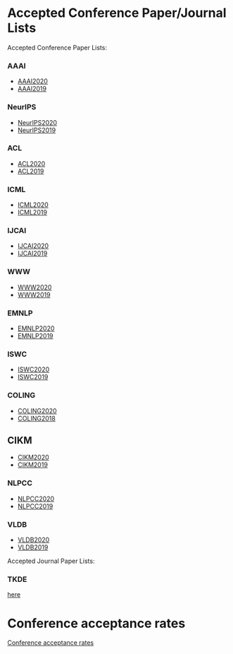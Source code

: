 # Accepted Conference Paper/Journal Lists
Accepted Conference Paper Lists:

### AAAI
* [AAAI2020](https://aaai.org/Conferences/AAAI-20/wp-content/uploads/2020/01/AAAI-20-Accepted-Paper-List.pdf) 
* [AAAI2019](https://aaai.org/Conferences/AAAI-19/wp-content/uploads/2018/11/AAAI-19_Accepted_Papers.pdf)

### NeurIPS
* [NeurIPS2020](https://neurips.cc/Conferences/2020/AcceptedPapersInitial)
* [NeurIPS2019](https://papers.nips.cc/book/advances-in-neural-information-processing-systems-32-2019)

### ACL
* [ACL2020](https://acl2020.org/program/accepted/)
* [ACL2019](https://www.aclweb.org/anthology/volumes/P19-1/)

### ICML
* [ICML2020](https://icml.cc/Conferences/2020/Schedule?type=Poster)
* [ICML2019](https://www.idiap.ch/~katharas/pages/accepted-papers-at-icml-2019.html)

### IJCAI
* [IJCAI2020](http://static.ijcai.org/2020-accepted_papers.html)
* [IJCAI2019](https://www.ijcai19.org/accepted-papers.html)

### WWW
* [WWW2020]()
* [WWW2019](https://www2019.thewebconf.org/accepted-papers)

### EMNLP
* [EMNLP2020](https://2020.emnlp.org/papers/main)
* [EMNLP2019](https://github.com/roomylee/EMNLP-2019-Papers)

### ISWC
* [ISWC2020](https://iswc2020.semanticweb.org/program/accepted-papers/)
* [ISWC2019](https://iswc2019.semanticweb.org/accepted-papers/)

### COLING
* [COLING2020](https://coling2020.org/pages/accepted_papers_main_conference.html)
* [COLING2018](https://www.aclweb.org/anthology/volumes/C18-1/)

## CIKM
* [CIKM2020](https://www.cikm2020.org/accepted-papers/accepted-research-papers/)
* [CIKM2019](https://dblp.org/db/conf/cikm/cikm2019.html)

### NLPCC
* [NLPCC2020](http://tcci.ccf.org.cn/conference/2020/acceptpapers.php)
* [NLPCC2019](http://tcci.ccf.org.cn/conference/2019/acceptpapers.php)

### VLDB
* [VLDB2020](https://vldb2020.org/accepted-papers.html)
* [VLDB2019](https://vldb.org/2019/?papers-research)


Accepted Journal Paper Lists:

### TKDE  
[here](https://www.computer.org/csdl/journals)


# Conference acceptance rates
[Conference acceptance rates](https://aclweb.org/aclwiki/Conference_acceptance_rates)
